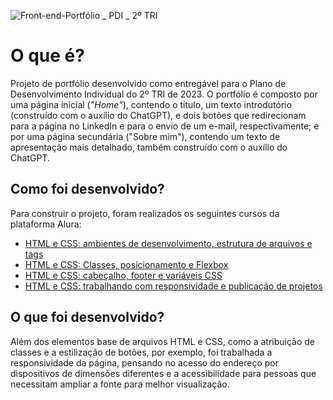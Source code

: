 ![Front-end-Portfólio _ PDI _ 2º TRI](https://github.com/juliarcha/portfolio/assets/115160994/b55ef09f-64b0-404b-8998-ce696d7a769e)

# O que é?

Projeto de portfólio desenvolvido como entregável para o Plano de Desenvolvimento Individual do 2º TRI de 2023. O portfólio é composto por uma página inicial (*"Home"*), contendo o título, um texto introdutório (construído com o auxílio do ChatGPT), e dois botões que redirecionam para a página no LinkedIn e para o envio de um e-mail, respectivamente; e por uma página secundária ("Sobre mim"), contendo um texto de apresentação mais detalhado, também construído com o auxílio do ChatGPT.

## Como foi desenvolvido?

Para construir o projeto, foram realizados os seguintes cursos da plataforma Alura:

* [HTML e CSS: ambientes de desenvolvimento, estrutura de arquivos e tags](https://cursos.alura.com.br/course/html-css-ambiente-arquivos-tags)
* [HTML e CSS: Classes, posicionamento e Flexbox](https://cursos.alura.com.br/course/html-css-classes-posicionamento-flexbox)
* [HTML e CSS: cabeçalho, footer e variáveis CSS](https://cursos.alura.com.br/course/html-css-cabecalho-footer-variaveis-css)
* [HTML e CSS: trabalhando com responsividade e publicação de projetos](https://cursos.alura.com.br/course/html-css-responsividade-publicacao-projetos)

## O que foi desenvolvido?

Além dos elementos base de arquivos HTML e CSS, como a atribuição de classes e a estilização de botões, por exemplo, foi trabalhada a responsividade da página, pensando no acesso do endereço por dispositivos de dimensões diferentes e a acessibilidade para pessoas que necessitam ampliar a fonte para melhor visualização.

